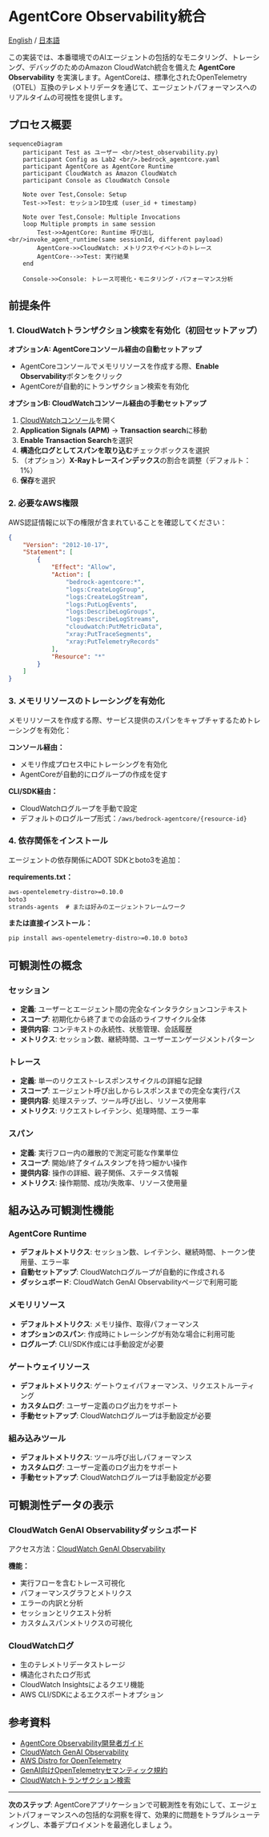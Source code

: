 # AgentCore Observability統合

[English](README.md) / [日本語](README_ja.md)

この実装では、本番環境でのAIエージェントの包括的なモニタリング、トレーシング、デバッグのためのAmazon CloudWatch統合を備えた **AgentCore Observability** を実演します。AgentCoreは、標準化されたOpenTelemetry（OTEL）互換のテレメトリデータを通じて、エージェントパフォーマンスへのリアルタイムの可視性を提供します。

## プロセス概要

```mermaid
sequenceDiagram
    participant Test as ユーザー <br/>test_observability.py)
    participant Config as Lab2 <br/>.bedrock_agentcore.yaml
    participant AgentCore as AgentCore Runtime
    participant CloudWatch as Amazon CloudWatch
    participant Console as CloudWatch Console

    Note over Test,Console: Setup
    Test->>Test: セッションID生成 (user_id + timestamp)
    
    Note over Test,Console: Multiple Invocations
    loop Multiple prompts in same session
        Test->>AgentCore: Runtime 呼び出し <br/>invoke_agent_runtime(same sessionId, different payload)
        AgentCore->>CloudWatch: メトリクスやイベントのトレース
        AgentCore-->>Test: 実行結果
    end

    Console->>Console: トレース可視化・モニタリング・パフォーマンス分析
```

## 前提条件

### 1. CloudWatchトランザクション検索を有効化（初回セットアップ）

**オプションA: AgentCoreコンソール経由の自動セットアップ**
- AgentCoreコンソールでメモリリソースを作成する際、**Enable Observability**ボタンをクリック
- AgentCoreが自動的にトランザクション検索を有効化

**オプションB: CloudWatchコンソール経由の手動セットアップ**
1. [CloudWatchコンソール](https://console.aws.amazon.com/cloudwatch)を開く
2. **Application Signals (APM)** → **Transaction search**に移動
3. **Enable Transaction Search**を選択
4. **構造化ログとしてスパンを取り込む**チェックボックスを選択
5. （オプション）**X-Rayトレースインデックス**の割合を調整（デフォルト：1%）
6. **保存**を選択

### 2. 必要なAWS権限

AWS認証情報に以下の権限が含まれていることを確認してください：
```json
{
    "Version": "2012-10-17",
    "Statement": [
        {
            "Effect": "Allow",
            "Action": [
                "bedrock-agentcore:*",
                "logs:CreateLogGroup",
                "logs:CreateLogStream",
                "logs:PutLogEvents",
                "logs:DescribeLogGroups",
                "logs:DescribeLogStreams",
                "cloudwatch:PutMetricData",
                "xray:PutTraceSegments",
                "xray:PutTelemetryRecords"
            ],
            "Resource": "*"
        }
    ]
}
```

### 3. メモリリソースのトレーシングを有効化

メモリリソースを作成する際、サービス提供のスパンをキャプチャするためトレーシングを有効化：

**コンソール経由：**
- メモリ作成プロセス中にトレーシングを有効化
- AgentCoreが自動的にログループの作成を促す

**CLI/SDK経由：**
- CloudWatchログループを手動で設定
- デフォルトのログループ形式：`/aws/bedrock-agentcore/{resource-id}`

### 4. 依存関係をインストール

エージェントの依存関係にADOT SDKとboto3を追加：

**requirements.txt：**
```txt
aws-opentelemetry-distro>=0.10.0
boto3
strands-agents  # または好みのエージェントフレームワーク
```

**または直接インストール：**
```bash
pip install aws-opentelemetry-distro>=0.10.0 boto3
```

## 可観測性の概念

### セッション
- **定義**: ユーザーとエージェント間の完全なインタラクションコンテキスト
- **スコープ**: 初期化から終了までの会話のライフサイクル全体
- **提供内容**: コンテキストの永続性、状態管理、会話履歴
- **メトリクス**: セッション数、継続時間、ユーザーエンゲージメントパターン

### トレース
- **定義**: 単一のリクエスト-レスポンスサイクルの詳細な記録
- **スコープ**: エージェント呼び出しからレスポンスまでの完全な実行パス
- **提供内容**: 処理ステップ、ツール呼び出し、リソース使用率
- **メトリクス**: リクエストレイテンシ、処理時間、エラー率

### スパン
- **定義**: 実行フロー内の離散的で測定可能な作業単位
- **スコープ**: 開始/終了タイムスタンプを持つ細かい操作
- **提供内容**: 操作の詳細、親子関係、ステータス情報
- **メトリクス**: 操作期間、成功/失敗率、リソース使用量

## 組み込み可観測性機能

### AgentCore Runtime
- **デフォルトメトリクス**: セッション数、レイテンシ、継続時間、トークン使用量、エラー率
- **自動セットアップ**: CloudWatchログループが自動的に作成される
- **ダッシュボード**: CloudWatch GenAI Observabilityページで利用可能

### メモリリソース
- **デフォルトメトリクス**: メモリ操作、取得パフォーマンス
- **オプションのスパン**: 作成時にトレーシングが有効な場合に利用可能
- **ログループ**: CLI/SDK作成には手動設定が必要

### ゲートウェイリソース
- **デフォルトメトリクス**: ゲートウェイパフォーマンス、リクエストルーティング
- **カスタムログ**: ユーザー定義のログ出力をサポート
- **手動セットアップ**: CloudWatchログループは手動設定が必要

### 組み込みツール
- **デフォルトメトリクス**: ツール呼び出しパフォーマンス
- **カスタムログ**: ユーザー定義のログ出力をサポート
- **手動セットアップ**: CloudWatchログループは手動設定が必要

## 可観測性データの表示

### CloudWatch GenAI Observabilityダッシュボード
アクセス方法：[CloudWatch GenAI Observability](https://console.aws.amazon.com/cloudwatch/home#gen-ai-observability)

**機能：**
- 実行フローを含むトレース可視化
- パフォーマンスグラフとメトリクス
- エラーの内訳と分析
- セッションとリクエスト分析
- カスタムスパンメトリクスの可視化

### CloudWatchログ
- 生のテレメトリデータストレージ
- 構造化されたログ形式
- CloudWatch Insightsによるクエリ機能
- AWS CLI/SDKによるエクスポートオプション

## 参考資料

- [AgentCore Observability開発者ガイド](https://docs.aws.amazon.com/bedrock-agentcore/latest/devguide/observability.html)
- [CloudWatch GenAI Observability](https://docs.aws.amazon.com/AmazonCloudWatch/latest/monitoring/GenAI-observability.html)
- [AWS Distro for OpenTelemetry](https://aws-otel.github.io/docs/introduction)
- [GenAI向けOpenTelemetryセマンティック規約](https://opentelemetry.io/docs/specs/semconv/gen-ai/)
- [CloudWatchトランザクション検索](https://docs.aws.amazon.com/AmazonCloudWatch/latest/monitoring/CloudWatch-Transaction-Search.html)

---

**次のステップ**: AgentCoreアプリケーションで可観測性を有効にして、エージェントパフォーマンスへの包括的な洞察を得て、効果的に問題をトラブルシューティングし、本番デプロイメントを最適化しましょう。
